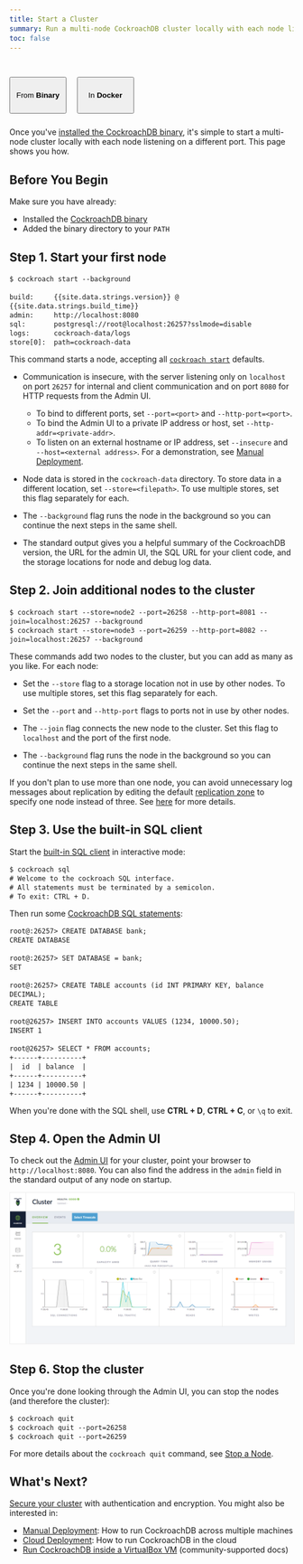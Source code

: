 ```yaml
---
title: Start a Cluster
summary: Run a multi-node CockroachDB cluster locally with each node listening on a different port.
toc: false
---
```


<style>
.filters .scope-button {
  width: 20%;
  height: 65px;
  margin: 30px 15px 10px 0px;
}
.filters a:hover {
  border-bottom: none;
}
</style>

<div id="step-three-filters" class="filters clearfix">
  <button class="filter-button scope-button current">From <strong>Binary</strong></button>
  <a href="start-a-local-cluster-in-docker.html"><button class="filter-button scope-button">In <strong>Docker</strong></button></a>
</div><p></p>

Once you've [installed the CockroachDB binary](install-cockroachdb.html), it's simple to start a multi-node cluster locally with each node listening on a different port. This page shows you how.

## Before You Begin

Make sure you have already:

- Installed the [CockroachDB binary](install-cockroachdb.html)
- Added the binary directory to your `PATH`

## Step 1. Start your first node

~~~ shell
$ cockroach start --background

build:     {{site.data.strings.version}} @ {{site.data.strings.build_time}}
admin:     http://localhost:8080
sql:       postgresql://root@localhost:26257?sslmode=disable
logs:      cockroach-data/logs
store[0]:  path=cockroach-data
~~~

This command starts a node, accepting all [`cockroach start`](start-a-node.html) defaults.

- Communication is insecure, with the server listening only on `localhost` on port `26257` for internal and client communication and on port `8080` for HTTP requests from the Admin UI. 
   - To bind to different ports, set `--port=<port>` and `--http-port=<port>`. 
   - To bind the Admin UI to a private IP address or host, set `--http-addr=<private-addr>`.
   - To listen on an external hostname or IP address, set `--insecure` and `--host=<external address>`. For a demonstration, see [Manual Deployment](manual-deployment.html). 

- Node data is stored in the `cockroach-data` directory. To store data in a different location, set `--store=<filepath>`. To use multiple stores, set this flag separately for each.

- The `--background` flag runs the node in the background so you can continue the next steps in the same shell. 

- The standard output gives you a helpful summary of the CockroachDB version, the URL for the admin UI, the SQL URL for your client code, and the storage locations for node and debug log data.

## Step 2. Join additional nodes to the cluster
   
~~~ shell
$ cockroach start --store=node2 --port=26258 --http-port=8081 --join=localhost:26257 --background
$ cockroach start --store=node3 --port=26259 --http-port=8082 --join=localhost:26257 --background
~~~

These commands add two nodes to the cluster, but you can add as many as you like. For each node:

- Set the `--store` flag to a storage location not in use by other nodes. To use multiple stores, set this flag separately for each.

- Set the `--port` and `--http-port` flags to ports not in use by other nodes.

- The `--join` flag connects the new node to the cluster. Set this flag to `localhost` and the port of the first node. 

- The `--background` flag runs the node in the background so you can continue the next steps in the same shell.

If you don't plan to use more than one node, you can avoid unnecessary log messages about replication by editing the default [replication zone](configure-replication-zones.html) to specify one node instead of three. See [here](troubleshoot.html#replicas-failing-on-a-single-node-cluster) for more details.

## Step 3. Use the built-in SQL client

Start the [built-in SQL client](use-the-built-in-sql-client.html) in interactive mode:

~~~ shell
$ cockroach sql
# Welcome to the cockroach SQL interface.
# All statements must be terminated by a semicolon.
# To exit: CTRL + D.
~~~

Then run some [CockroachDB SQL statements](learn-cockroachdb-sql.html):

~~~ shell
root@:26257> CREATE DATABASE bank;
CREATE DATABASE

root@:26257> SET DATABASE = bank;
SET

root@:26257> CREATE TABLE accounts (id INT PRIMARY KEY, balance DECIMAL);
CREATE TABLE

root@26257> INSERT INTO accounts VALUES (1234, 10000.50);
INSERT 1

root@26257> SELECT * FROM accounts;
+------+----------+
|  id  | balance  |
+------+----------+
| 1234 | 10000.50 |
+------+----------+
~~~

When you're done with the SQL shell, use **CTRL + D**, **CTRL + C**, or `\q` to exit.

## Step 4. Open the Admin UI

To check out the [Admin UI](explore-the-admin-ui.html) for your cluster, point your browser to `http://localhost:8080`. You can also find the address in the `admin` field in the standard output of any node on startup.

<img src="images/admin_ui.png" alt="CockroachDB Admin UI" style="border:1px solid #eee;max-width:100%" />

## Step 6.  Stop the cluster

Once you're done looking through the Admin UI, you can stop the nodes (and therefore the cluster):

~~~ shell
$ cockroach quit
$ cockroach quit --port=26258
$ cockroach quit --port=26259
~~~

For more details about the `cockroach quit` command, see [Stop a Node](stop-a-node.html).

## What's Next?

[Secure your cluster](secure-a-cluster.html) with authentication and encryption. You might also be interested in:

- [Manual Deployment](manual-deployment.html): How to run CockroachDB across multiple machines
- [Cloud Deployment](cloud-deployment.html): How to run CockroachDB in the cloud
- [Run CockroachDB inside a VirtualBox VM](http://uptimedba.github.io/cockroach-vb-single/cockroach-vb-single/home.html) (community-supported docs)
